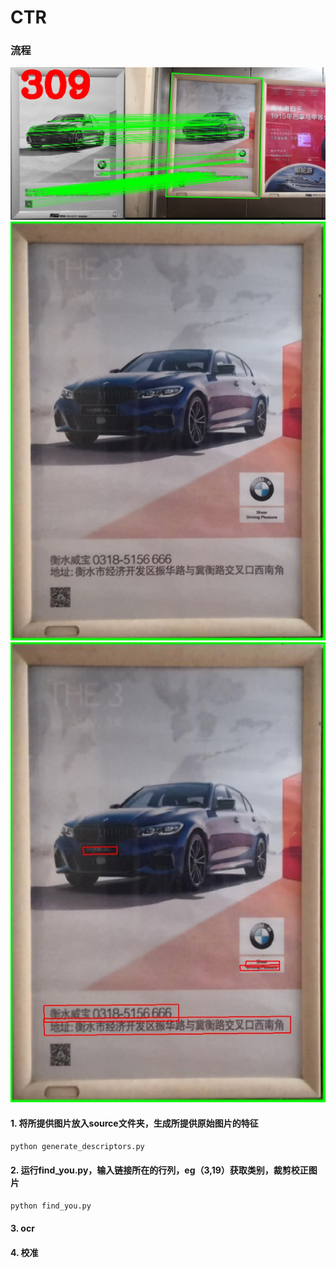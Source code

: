 # CTR

### 流程

![图片匹配 ](https://github.com/jzx-gooner/CTR/blob/master/docx/match_image.jpg)   
![图片裁剪 ](https://github.com/jzx-gooner/CTR/blob/master/docx/crop_image.jpg)   
![文本定位 ](https://github.com/jzx-gooner/CTR/blob/master/docx/text_detection.jpg)



#### 1. 将所提供图片放入source文件夹，生成所提供原始图片的特征

``` Bash
python generate_descriptors.py
```


#### 2. 运行find_you.py，输入链接所在的行列，eg（3,19）获取类别，裁剪校正图片

``` Bash
python find_you.py
```

#### 3. ocr

#### 4. 校准
